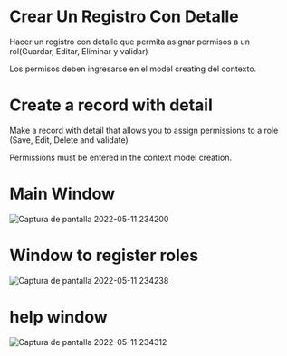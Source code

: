 ﻿# Crear Un Registro Con Detalle
 
Hacer un registro con detalle que permita asignar permisos a un rol(Guardar, Editar, Eliminar y validar)

Los permisos deben ingresarse en el model creating del contexto.

# Create a record with detail
 
Make a record with detail that allows you to assign permissions to a role (Save, Edit, Delete and validate)

Permissions must be entered in the context model creation.

# Main Window
![Captura de pantalla 2022-05-11 234200](https://user-images.githubusercontent.com/101652978/167988695-b52b2c65-3a8a-4e33-a82e-bba20766c290.png)

# Window to register roles
![Captura de pantalla 2022-05-11 234238](https://user-images.githubusercontent.com/101652978/167989049-2a3d829f-2eb6-4b6b-b202-5231f2ec4c0c.png)

# help window
![Captura de pantalla 2022-05-11 234312](https://user-images.githubusercontent.com/101652978/167989156-fb3c9adf-b76d-419c-aa1e-083705a2f6f3.png)



